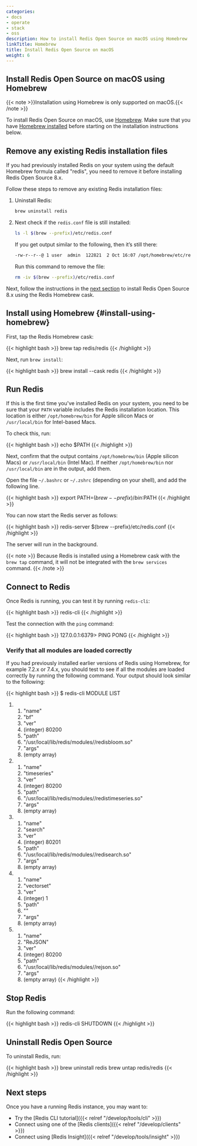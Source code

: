 ```yaml
---
categories:
- docs
- operate
- stack
- oss
description: How to install Redis Open Source on macOS using Homebrew
linkTitle: Homebrew
title: Install Redis Open Source on macOS
weight: 6
---
```


## Install Redis Open Source on macOS using Homebrew

{{< note >}}Installation using Homebrew is only supported on macOS.{{< /note >}}

To install Redis Open Source on macOS, use [Homebrew](https://brew.sh/).
Make sure that you have [Homebrew installed](https://docs.brew.sh/Installation) before starting on the installation instructions below.

## Remove any existing Redis installation files

If you had previously installed Redis on your system using the default Homebrew formula called "redis", you need to remove it before installing Redis Open Source 8.x.

Follow these steps to remove any existing Redis installation files:

1. Uninstall Redis:
    ```bash
    brew uninstall redis
    ```
1. Next check if the `redis.conf` file is still installed:
    ```bash
    ls -l $(brew --prefix)/etc/redis.conf
    ```

    If you get output similar to the following, then it’s still there:

    ```bash
    -rw-r--r--@ 1 user  admin  122821  2 Oct 16:07 /opt/homebrew/etc/redis.conf
    ```

    Run this command to remove the file:

    ```bash
    rm -iv $(brew --prefix)/etc/redis.conf
    ```

Next, follow the instructions in the [next section](#install-using-homebrew) to install Redis Open Source 8.x using the Redis Homebrew cask.

## Install using Homebrew {#install-using-homebrew}

First, tap the Redis Homebrew cask:

{{< highlight bash >}}
brew tap redis/redis
{{< /highlight >}}

Next, run `brew install`:

{{< highlight bash >}}
brew install --cask redis
{{< /highlight >}}

## Run Redis

If this is the first time you've installed Redis on your system, you need to be sure that your `PATH` variable includes the Redis installation location. This location is either `/opt/homebrew/bin` for Apple silicon Macs or `/usr/local/bin` for Intel-based Macs.

To check this, run:

{{< highlight bash >}}
echo $PATH
{{< /highlight >}}

Next, confirm that the output contains `/opt/homebrew/bin` (Apple silicon Macs) or `/usr/local/bin` (Intel Mac). If neither `/opt/homebrew/bin` nor `/usr/local/bin` are in the output, add them.

Open the file `~/.bashrc` or `~/.zshrc` (depending on your shell), and add the following line.

{{< highlight bash >}}
export PATH=$(brew --prefix)/bin:$PATH
{{< /highlight >}}

You can now start the Redis server as follows:

{{< highlight bash >}}
redis-server $(brew --prefix)/etc/redis.conf
{{< /highlight >}}

The server will run in the background.

{{< note >}}
Because Redis is installed using a Homebrew cask with the `brew tap` command, it will not be integrated with the `brew services` command.
{{< /note >}}

## Connect to Redis

Once Redis is running, you can test it by running `redis-cli`:

{{< highlight bash  >}}
redis-cli
{{< /highlight >}}

Test the connection with the `ping` command:

{{< highlight bash  >}}
127.0.0.1:6379> PING
PONG
{{< /highlight >}}

### Verify that all modules are loaded correctly

If you had previously installed earlier versions of Redis using Homebrew, for example 7.2.x or 7.4.x, you should test to see if all the modules are loaded correctly by running the following command. Your output should look similar to the following:

{{< highlight bash  >}}
$ redis-cli MODULE LIST
1) 1) "name"
   2) "bf"
   3) "ver"
   4) (integer) 80200
   5) "path"
   6) "/usr/local/lib/redis/modules//redisbloom.so"
   7) "args"
   8) (empty array)
2) 1) "name"
   2) "timeseries"
   3) "ver"
   4) (integer) 80200
   5) "path"
   6) "/usr/local/lib/redis/modules//redistimeseries.so"
   7) "args"
   8) (empty array)
3) 1) "name"
   2) "search"
   3) "ver"
   4) (integer) 80201
   5) "path"
   6) "/usr/local/lib/redis/modules//redisearch.so"
   7) "args"
   8) (empty array)
4) 1) "name"
   2) "vectorset"
   3) "ver"
   4) (integer) 1
   5) "path"
   6) ""
   7) "args"
   8) (empty array)
5) 1) "name"
   2) "ReJSON"
   3) "ver"
   4) (integer) 80200
   5) "path"
   6) "/usr/local/lib/redis/modules//rejson.so"
   7) "args"
   8) (empty array)
{{< /highlight >}}

## Stop Redis

Run the following command:

{{< highlight bash  >}}
redis-cli SHUTDOWN
{{< /highlight >}}

## Uninstall Redis Open Source

To uninstall Redis, run:

{{< highlight bash >}}
brew uninstall redis
brew untap redis/redis
{{< /highlight >}}

## Next steps

Once you have a running Redis instance, you may want to:

* Try the [Redis CLI tutorial]({{< relref "/develop/tools/cli" >}})
* Connect using one of the [Redis clients]({{< relref "/develop/clients" >}})
* Connect using [Redis Insight]({{< relref "/develop/tools/insight" >}})
